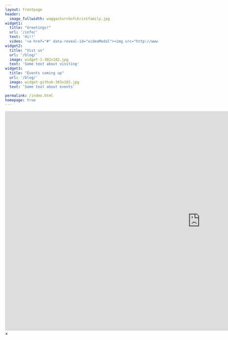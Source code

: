 ```yaml
---
layout: frontpage
header:
  image_fullwidth: waggachurchofchristfamily.jpg
widget1:
  title: "Greetings!"
  url: '/info/'
  text: 'Hi!!'
  video: '<a href="#" data-reveal-id="videoModal"><img src="http://www.simonbiggs.net/jekyll-google-drive/images/video-modal.png" width="500" height="281" alt=""/></a>'
widget2:
  title: "Vist us"
  url: '/blog/'
  image: widget-1-302x182.jpg
  text: 'Some text about visiting'
widget3:
  title: "Events coming up"
  url: '/blog/'
  image: widget-github-303x182.jpg
  text: 'Some text about events'

permalink: /index.html
homepage: true
---
```


<div id="videoModal" class="reveal-modal large" data-reveal="">
  <div class="flex-video widescreen vimeo" style="display: block;">
    <iframe width="1280" height="720" src="https://www.youtube.com/embed/unIIn_1JOAE" frameborder="0" allowfullscreen></iframe>
  </div>
  <a class="close-reveal-modal">&#215;</a>
</div>
